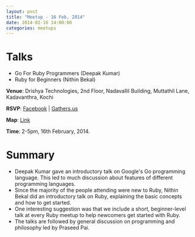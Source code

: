 ```yaml
---
layout: post
title: "Meetup - 16 Feb, 2014"
date: 2014-02-16 14:00:00
categories: meetups
---
```


# Talks

* Go For Ruby Programmers (Deepak Kumar)
* Ruby for Beginners (Nithin Bekal)

**Venue**: Drishya Technologies, 2nd Floor, Nadavallil Building, Muttathil Lane, Kadavanthra, Kochi

**RSVP**: [Facebook](https://www.facebook.com/events/501208836666943) | [Gathers.us](http://gathers.us/events/kerala-ruby-users-group-meetup-feb-2014)

**Map**: [Link]( https://www.google.co.in/maps/preview/place/Drishya+Technologies/@9.9696616,76.300883,18z/data=!3m1!4b1!4m2!3m1!1s0x3b0872cc1227240d:0x9ead6016e73496e8)

**Time**: 2-5pm, 16th February, 2014.

# Summary

* Deepak Kumar gave an introductory talk on Google's Go programming language. This led to much discussion about features of different programming languages.
* Since the majority of the people attending were new to Ruby, Nithin Bekal did an introductory talk on Ruby, explaining the basic concepts and how to get started.
* One interesting suggestion was that we include a short, beginner-level talk at every Ruby meetup to help newcomers get started with Ruby.
* The talks are followed by general discussion on programming and philosophy led by Praseed Pai.
